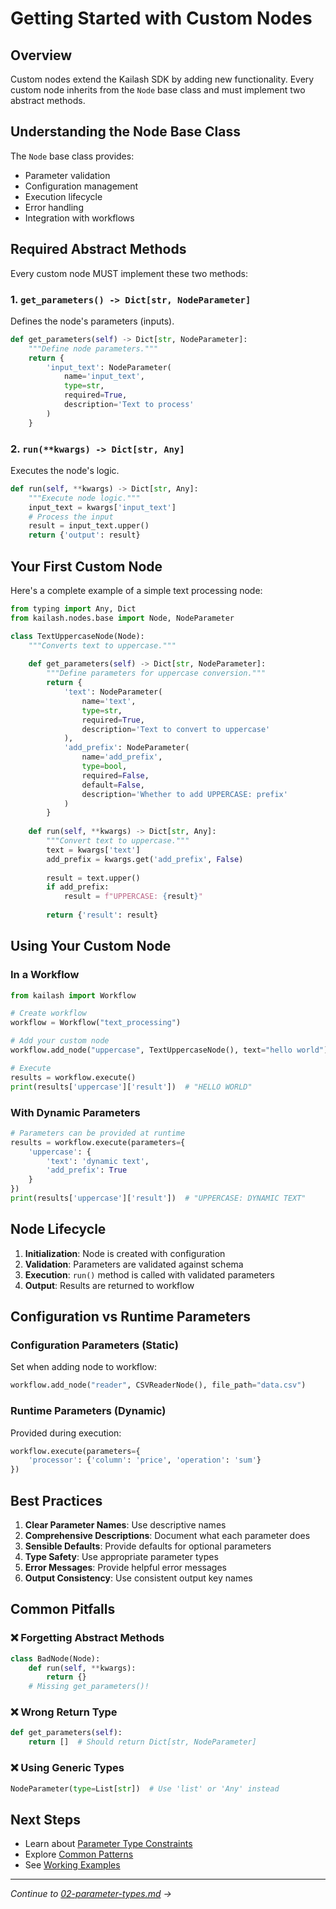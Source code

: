# Getting Started with Custom Nodes

## Overview

Custom nodes extend the Kailash SDK by adding new functionality. Every custom node inherits from the `Node` base class and must implement two abstract methods.

## Understanding the Node Base Class

The `Node` base class provides:
- Parameter validation
- Configuration management  
- Execution lifecycle
- Error handling
- Integration with workflows

## Required Abstract Methods

Every custom node MUST implement these two methods:

### 1. `get_parameters() -> Dict[str, NodeParameter]`

Defines the node's parameters (inputs).

```python
def get_parameters(self) -> Dict[str, NodeParameter]:
    """Define node parameters."""
    return {
        'input_text': NodeParameter(
            name='input_text',
            type=str,
            required=True,
            description='Text to process'
        )
    }
```

### 2. `run(**kwargs) -> Dict[str, Any]`

Executes the node's logic.

```python
def run(self, **kwargs) -> Dict[str, Any]:
    """Execute node logic."""
    input_text = kwargs['input_text']
    # Process the input
    result = input_text.upper()
    return {'output': result}
```

## Your First Custom Node

Here's a complete example of a simple text processing node:

```python
from typing import Any, Dict
from kailash.nodes.base import Node, NodeParameter

class TextUppercaseNode(Node):
    """Converts text to uppercase."""
    
    def get_parameters(self) -> Dict[str, NodeParameter]:
        """Define parameters for uppercase conversion."""
        return {
            'text': NodeParameter(
                name='text',
                type=str,
                required=True,
                description='Text to convert to uppercase'
            ),
            'add_prefix': NodeParameter(
                name='add_prefix',
                type=bool,
                required=False,
                default=False,
                description='Whether to add UPPERCASE: prefix'
            )
        }
    
    def run(self, **kwargs) -> Dict[str, Any]:
        """Convert text to uppercase."""
        text = kwargs['text']
        add_prefix = kwargs.get('add_prefix', False)
        
        result = text.upper()
        if add_prefix:
            result = f"UPPERCASE: {result}"
            
        return {'result': result}
```

## Using Your Custom Node

### In a Workflow

```python
from kailash import Workflow

# Create workflow
workflow = Workflow("text_processing")

# Add your custom node
workflow.add_node("uppercase", TextUppercaseNode(), text="hello world")

# Execute
results = workflow.execute()
print(results['uppercase']['result'])  # "HELLO WORLD"
```

### With Dynamic Parameters

```python
# Parameters can be provided at runtime
results = workflow.execute(parameters={
    'uppercase': {
        'text': 'dynamic text',
        'add_prefix': True
    }
})
print(results['uppercase']['result'])  # "UPPERCASE: DYNAMIC TEXT"
```

## Node Lifecycle

1. **Initialization**: Node is created with configuration
2. **Validation**: Parameters are validated against schema
3. **Execution**: `run()` method is called with validated parameters
4. **Output**: Results are returned to workflow

## Configuration vs Runtime Parameters

### Configuration Parameters (Static)
Set when adding node to workflow:
```python
workflow.add_node("reader", CSVReaderNode(), file_path="data.csv")
```

### Runtime Parameters (Dynamic)
Provided during execution:
```python
workflow.execute(parameters={
    'processor': {'column': 'price', 'operation': 'sum'}
})
```

## Best Practices

1. **Clear Parameter Names**: Use descriptive names
2. **Comprehensive Descriptions**: Document what each parameter does
3. **Sensible Defaults**: Provide defaults for optional parameters
4. **Type Safety**: Use appropriate parameter types
5. **Error Messages**: Provide helpful error messages
6. **Output Consistency**: Use consistent output key names

## Common Pitfalls

### ❌ Forgetting Abstract Methods
```python
class BadNode(Node):
    def run(self, **kwargs):
        return {}
    # Missing get_parameters()!
```

### ❌ Wrong Return Type
```python
def get_parameters(self):
    return []  # Should return Dict[str, NodeParameter]
```

### ❌ Using Generic Types
```python
NodeParameter(type=List[str])  # Use 'list' or 'Any' instead
```

## Next Steps

- Learn about [Parameter Type Constraints](02-parameter-types.md)
- Explore [Common Patterns](03-common-patterns.md)
- See [Working Examples](examples/)

---

*Continue to [02-parameter-types.md](02-parameter-types.md) →*
